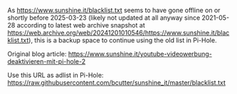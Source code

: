 As https://www.sunshine.it/blacklist.txt seems to have gone offline on or shortly before 2025-03-23 (likely not updated at all anyway since 2021-05-28 according to latest web archive snapshot at https://web.archive.org/web/20241201010546/https://www.sunshine.it/blacklist.txt), this is a backup space to continue using the old list in Pi-Hole.

Original blog article: https://www.sunshine.it/youtube-videowerbung-deaktivieren-mit-pi-hole-2

Use this URL as adlist in Pi-Hole: https://raw.githubusercontent.com/bcutter/sunshine_it/master/blacklist.txt

